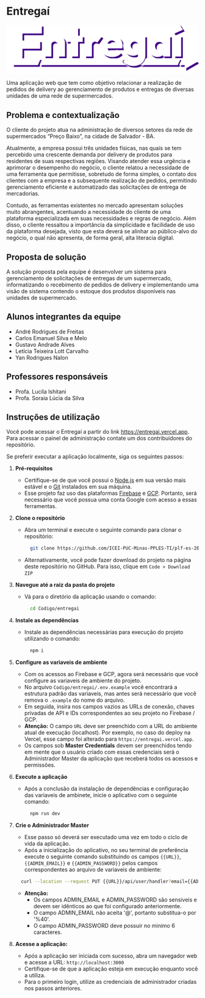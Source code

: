# Entregaí
![Entregaí Logo](/Codigo/entregai/src/styles/img/entregai_logo_white_shadow.png)

Uma aplicação web que tem como objetivo relacionar a realização de pedidos de delivery ao gerenciamento de produtos e entregas de diversas unidades de uma rede de supermercados.

## Problema e contextualização

O cliente do projeto atua na administração de diversos setores da rede de supermercados “Preço Baixo”, na cidade de Salvador - BA. 

Atualmente, a empresa possui três unidades físicas, nas quais se tem percebido uma crescente demanda por delivery de produtos para residentes de suas respectivas regiões. Visando atender essa urgência e aprimorar o desempenho do negócio, o cliente relatou a necessidade de uma ferramenta que permitisse, sobretudo de forma simples, o contato dos clientes com a empresa e a subsequente realização de pedidos, permitindo gerenciamento eficiente e automatizado das solicitações de entrega de mercadorias.

Contudo, as ferramentas existentes no mercado apresentam soluções muito abrangentes, acentuando a necessidade do cliente de uma plataforma especializada em suas necessidades e regras de negócio. Além disso, o cliente ressaltou a importância da simplicidade e facilidade de uso da plataforma desejada, visto que esta deverá se alinhar ao público-alvo do negócio, o qual não apresenta, de forma geral, alta literacia digital.


## Proposta de solução
A solução proposta pela equipe é desenvolver um sistema para gerenciamento de solicitações de entregas de um supermercado, informatizando o recebimento de pedidos de delivery e implementando uma visão de sistema contendo o estoque dos produtos disponíveis nas unidades de supermercado.


## Alunos integrantes da equipe

* André Rodrigues de Freitas 
* Carlos Emanuel Silva e Melo
* Gustavo Andrade Alves
* Letícia Teixeira Lott Carvalho
* Yan Rodrigues Nalon


## Professores responsáveis

* Profa. Lucila Ishitani
* Profa. Soraia Lúcia da Silva


## Instruções de utilização

Você pode acessar o Entregaí a partir do link https://entregai.vercel.app. Para acessar o painel de administração contate um dos contribuidores do repositório.

Se preferir executar a aplicação localmente, siga os seguintes passos:

1. **Pré-requisitos**
    - Certifique-se de que você possui o [Node.js](https://nodejs.org/en) em sua versão mais estável e o [Git](https://git-scm.com/) instalados em sua máquina.
    - Esse projeto faz uso das plataformas [Firebase](https://firebase.google.com/?hl=pt) e [GCP](https://developers.google.com/maps?hl=pt-br). Portanto, será necessário que você possua uma conta Google com acesso a essas ferramentas.

2. **Clone o repositório**
    - Abra um terminal e execute o seguinte comando para clonar o repositório:
      ```bash
        git clone https://github.com/ICEI-PUC-Minas-PPLES-TI/plf-es-2023-2-ti4-0648100-entregai
      ```
   - Alternativamente, você pode fazer download do projeto na página deste repositório no GitHub. Para isso, clique em `Code > Download ZIP`
   
3. **Navegue até a raiz da pasta do projeto**
    - Vá para o diretório da aplicação usando o comando:
      ```bash
        cd Codigo/entregai
      ```

4. **Instale as dependências**
    - Instale as dependências necessárias para execução do projeto utilizando o comando:
      ```bash
        npm i
      ```

5. **Configure as variaveis de ambiente**
    - Com os acessos ao Firebase e GCP, agora será necessário que você configure as variaveis de ambiente do projeto.
    - No arquivo `Codigo/entregai/.env.example` você encontrará a estrutura padrão das variaveis, mas antes será necessário que você remova o `.example` do nome do arquivo.
    - Em seguida, insira nos campos vazios as URLs de conexão, chaves privadas de API e IDs correspondentes ao seu projeto no Firebase / GCP.
    - **Atenção:** O campo `URL` deve ser preenchido com a URL do ambiente atual de execução (localhost). Por exemplo, no caso do deploy na Vercel, esse campo foi alterado para ```https://entregai.vercel.app```.
    - Os campos sob **Master Credentials** devem ser preenchidos tendo em mente que o usuário criado com essas credenciais será o Administrador Master da aplicação que receberá todos os acessos e permissões.

5. **Execute a aplicação**
    - Após a conclusão da instalação de dependências e configuração das variaveis de ambinete, inicie o aplicativo com o seguinte comando:
      ```bash
        npm run dev
      ```

6. **Crie o Administrador Master**
    - Esse passo só deverá ser executado uma vez em todo o ciclo de vida da aplicação.
    - Após a inicialização do aplicativo, no seu terminal de preferência execute o seguinte comando substituindo os campos `{{URL}}`, `{{ADMIN_EMAIL}}` e `{{ADMIN_PASSWORD}}` pelos campos correspondentes ao arquivo de variaveis de ambiente:
    ```bash
      curl --location --request PUT {{URL}}/api/user/handler?email={{ADMIN_EMAIL}}&password={{ADMIN_PASSWORD}}
    ```
    - **Atenção:** 
      - Os campos ADMIN_EMAIL e ADMIN_PASSWORD são sensiveis e devem ser idênticos ao que foi configurado anteriormente.
      - O campo ADMIN_EMAIL não aceita '@', portanto substitua-o por '%40'.
      - O campo ADMIN_PASSWORD deve possuir no minimo 6 caracteres.

6. **Acesse a aplicação:**
    - Após a aplicação ser iniciada com sucesso, abra um navegador web e acesse a URL:
      ```http://localhost:3000```
    - Certifique-se de que a aplicação esteja em execução enquanto você a utiliza.
    - Para o primeiro login, utilize as credenciais de administrador criadas nos passos anteriores.



